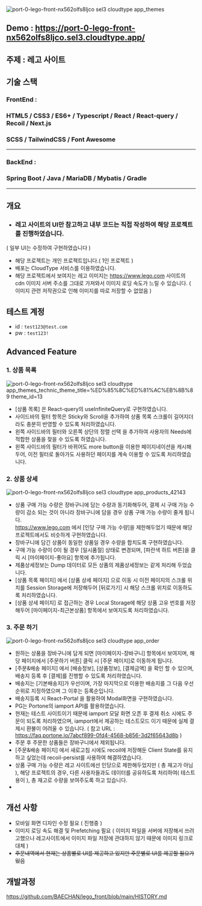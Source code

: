 ![port-0-lego-front-nx562olfs8ljco sel3 cloudtype app_themes](https://user-images.githubusercontent.com/54573684/230388894-fe5b46e2-000b-478b-9d76-4b432953d6c8.png)

## Demo : https://port-0-lego-front-nx562olfs8ljco.sel3.cloudtype.app/
 
## 주제 : 레고 사이트

## 기술 스택
### FrontEnd : 
### HTML5 / CSS3 / ES6+ / Typescript / React / React-query / Recoil / Next.js 
### SCSS / TailwindCSS / Font Awesome 
<hr />

### BackEnd : 
### Spring Boot / Java / MariaDB / Mybatis / Gradle
<hr />

## 개요
* ### 레고 사이트의 UI만 참고하고 내부 코드는 직접 작성하여 해당 프로젝트를 진행하였습니다.  
( 일부 UI는 수정하여 구현하였습니다 )
* 해당 프로젝트는 개인 프로젝트입니다.( 1인 프로젝트 )
* 배포는 CloudType 서비스를 이용하였습니다.
* 해당 프로젝트에서 보여지는 레고 이미지는 https://www.lego.com 사이트의 cdn 이미지 서버 주소를 그대로 가져와서 이미지 로딩 속도가 느릴 수 있습니다. ( 이미지 관련 저작권으로 인해 이미지를 따로 저장할 수 없었음 )

## 테스트 계정
* id : ```test123@test.com```
* pw : ```test123!```

## Advanced Feature

### 1. 상품 목록
![port-0-lego-front-nx562olfs8ljco sel3 cloudtype app_themes_technic_theme_title=%ED%85%8C%ED%81%AC%EB%8B%89 theme_id=13](https://user-images.githubusercontent.com/54573684/230398990-68578886-f5d0-49ae-bbcb-e3ecda491114.png)

* [상품 목록] 은 React-query의 useInfiniteQuery로 구현하였습니다.
* 사이드바의 필터 항목은 Sticky와 Scroll을 추가하여 상품 목록 스크롤이 길어지더라도 충분히 반영할 수 있도록 처리하였습니다.
* 왼쪽 사이드바의 필터와 오른쪽 상단의 정렬 선택 을 추가하여 사용자의 Needs에 적합한 상품을 찾을 수 있도록 하였습니다.
* 왼쪽 사이드바의 필터가 바뀌어도 more button을 이용한 페이지네이션을 캐시해두어, 이전 필터로 돌아가도 사용하던 페이지를 계속 이용할 수 있도록 처리하였습니다.

### 2. 상품 상세
![port-0-lego-front-nx562olfs8ljco sel3 cloudtype app_products_42143](https://user-images.githubusercontent.com/54573684/230402918-4674c046-f118-463e-b120-d259c88c2c90.png)

* 상품 구매 가능 수량은 장바구니에 담는 수량과 동기화해두어, 결제 시 구매 가능 수량이 감소 되는 것이 아니라
장바구니에 담을 경우 상품 구매 가능 수량이 줄게 됩니다.<br />
https://www.lego.com 에서 [인당 구매 가능 수량]을 제한해두었기 때문에 해당 프로젝트에서도 비슷하게 구현하였습니다.
* 장바구니에 담긴 상품이 동일한 상품일 경우 수량을 합치도록 구현하였습니다.
* 구매 가능 수량이 0이 될 경우 [일시품절] 상태로 변경되며, [파란색 하트 버튼]을 클릭 시 [마이페이지-좋아요] 항목에 추가됩니다.
* 제품상세정보는 Dump 데이터로 모든 상품의 제품상세정보는 같게 처리해 두었습니다.
* [상품 목록 페이지] 에서 [상품 상세 페이지] 으로 이동 시 이전 페이지의 스크롤 위치를 Session Storage에 저장해두어 [뒤로가기] 시 해당 스크롤 위치로 이동하도록 처리하였습니다.
* [상품 상세 페이지] 로 접근하는 경우 Local Storage에 해당 상품 고유 번호를 저장해두어 [마이페이지-최근본상품] 항목에서 보여지도록 처리하였습니다.

### 3. 주문 하기
![port-0-lego-front-nx562olfs8ljco sel3 cloudtype app_order](https://user-images.githubusercontent.com/54573684/230429093-41197c75-65bb-41f7-b9f1-568dd79c2abc.png)

* 원하는 상품을 장바구니에 담게 되면 [마이페이지-장바구니] 항목에서 보여지며, 해당 페이지에서 [주문하기 버튼] 클릭 시 [주문 페이지]로 이동하게 됩니다.
* [주문&배송 페이지] 에서 [배송정보], [상품정보], [결제금액] 을 확인 할 수 있으며, 배송지 등록 후 [결제]를 진행할 수 있도록 처리하였습니다.
* 배송지는 [기본배송지]가 우선이며, 가장 마지막으로 이용한 배송지를 그 다음 우선순위로 지정하였으며 그 이후는 등록순입니다.
* 배송지등록 시 React-Portal 을 활용하여 Modal화면을 구현하였습니다.
* PG는 Portone의 iamport API를 활용하였습니다.
* 현재는 테스트 사이트이기 때문에 iamport 모달 화면 오픈 후 결제 취소 시에도 주문이 되도록 처리하였으며, iamport에서 제공하는 테스트모드 이기 때문에 실제 결제시 환불이 어려울 수 있습니다. ( 참고 URL : https://faq.portone.io/7abcf899-0fd4-4568-b856-3d2f65643d8b )
* 주문 후 주문한 상품들은 장바구니에서 제외됩니다.
* [주문&배송 페이지] 에서 새로고침 시에도 recoil에 저장해둔 Client State를 유지하고 싶었는데 recoil-persist를 사용하여 해결하였습니다.
* 상품 구매 가능 수량은 레고 사이트에선 인당으로 제한해두었지만 ( 총 재고가 아님 ), 해당 프로젝트의 경우, 다른 사용자들과도 데이터를 공유하도록 처리하여( 테스트 용이 ), 총 재고로 수량을 보여주도록 하고 있습니다.
*
## 개선 사항
* 모바일 화면 디자인 수정 필요 ( 진행중 )
* 이미지 로딩 속도 해결 및 Prefetching 필요 ( 이미지 파일을 서버에 저장해서 쓰려고했으나 레고사이트에서 이미지 파일 저장에 관대하지 않기 때문에 이미지 링크로 대체 )
* ~~주문내역에서 현재는 상품별로 UI를 제공하고 있지만 주문별로 UI를 제공할 필요가 있음~~

## 개발과정
https://github.com/BAECHAN/lego_front/blob/main/HISTORY.md
